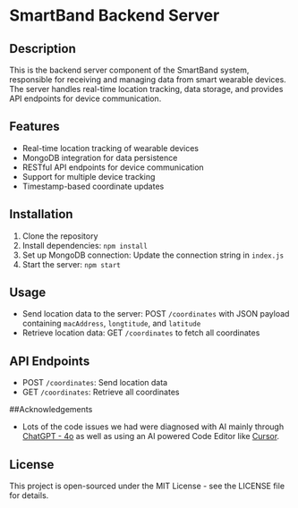 # SmartBand Backend Server

## Description
This is the backend server component of the SmartBand system, responsible for receiving and managing data from smart wearable devices. The server handles real-time location tracking, data storage, and provides API endpoints for device communication.

## Features
- Real-time location tracking of wearable devices
- MongoDB integration for data persistence
- RESTful API endpoints for device communication
- Support for multiple device tracking
- Timestamp-based coordinate updates

## Installation

1. Clone the repository
2. Install dependencies: `npm install`
3. Set up MongoDB connection: Update the connection string in `index.js`
4. Start the server: `npm start`

## Usage
- Send location data to the server: POST `/coordinates` with JSON payload containing `macAddress`, `longtitude`, and `latitude`
- Retrieve location data: GET `/coordinates` to fetch all coordinates

## API Endpoints
- POST `/coordinates`: Send location data
- GET `/coordinates`: Retrieve all coordinates

##Acknowledgements
- Lots of the code issues we had were diagnosed with AI mainly through [ChatGPT - 4o](https://chatgpt.com) as well as using an AI powered Code Editor like [Cursor](https://www.cursor.com/).

## License
This project is open-sourced under the MIT License - see the LICENSE file for details.
